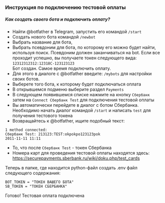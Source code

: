 ### Инструкция по подключению тестовой оплаты


##### Как создать своего бота и подключить оплату?

- Найти @botfather в Telegram, запустить его командой 
`/start`
- Создать нового бота командой `/newbot`
- Выбрать название для бота,
- Выбрать псевдоним для бота, по которому его можно будет найти, используя поиск. Псевдоним должен заканчиваться на bot. Если все проходит успешно, вы получаете токен следующего вида:  
`12312312312:12318C-123123123`  
Бот создан. Самое время подключить оплату. 
- Для этого в диалоге с @botfather введите:
`/mybots` для настройки своих ботов. 
- Выберете того бота, к которому будет подключаться оплата
- В открывшемся подменю выберите раздел `Payments`
- В следующем появившемся списке нажмите на кнопку `Сбербанк` затем на `Connect Сбербанк Test` для подключения тестовой оплаты
- Вы автоматически перейдете в диалог с ботом Сбербанка. Необходимо начать диалог командой `/start` и написать `test` для получения тестового токена
- Возвращайтесь к @botfather, ищите подобный текст:  
```
1 method connected:
Сбербанк Test: 213123:TEST:okpokpo123123pok 
2011-11-11 11:11
```
- То, что после `Сбербанк Test` - токен Сбербанка
- Номера карт для проведения тестовой оплаты находятся здесь:  
  https://securepayments.sberbank.ru/wiki/doku.php/test_cards

Теперь в папке, где находится python-файл cоздать .env файл следующего содержания:
```text
BOT_TOKEN = "ТОКЕН ВАШЕГО БОТА"
SB_TOKEN = "ТОКЕН СБЕРБАНКА"
```
Готово! Тестовая оплата подключена










